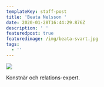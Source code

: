 ```yaml
---
templateKey: staff-post
title: 'Beata Nelsson '
date: 2020-01-28T16:44:29.876Z
description: ' '
featuredpost: true
featuredimage: /img/beata-svart.jpg
tags:
  - ''
---
```

![](/img/beata-svart.jpg)

Konstnär och relations-expert.

